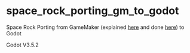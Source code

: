 # space_rock_porting_gm_to_godot

Space Rock Porting from GameMaker (explained [here](https://gamemaker.io/fr/tutorials/make-arcade-space-shooter) and done [here](https://github.com/sinbrive/gm-space-rock)) to Godot

Godot V3.5.2